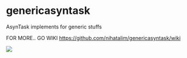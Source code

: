 # genericasyntask
AsynTask implements for generic stuffs 

FOR MORE.. GO WIKI https://github.com/nihatalim/genericasyntask/wiki


[![](https://jitpack.io/v/nihatalim/genericasyntask.svg)](https://jitpack.io/#nihatalim/genericasyntask)
